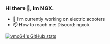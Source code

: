 ### Hi there 👋, im NGX.

- 🔭 I’m currently working on electric scooters
- 📫 How to reach me: Discord: ngxok

[![vmo64's GitHub stats](https://github-readme-stats.vercel.app/api?username=vmo64)](https://github.com/anuraghazra/github-readme-stats)


